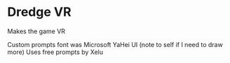 # Dredge VR
Makes the game VR


Custom prompts font was Microsoft YaHei UI (note to self if I need to draw more)
Uses free prompts by Xelu
